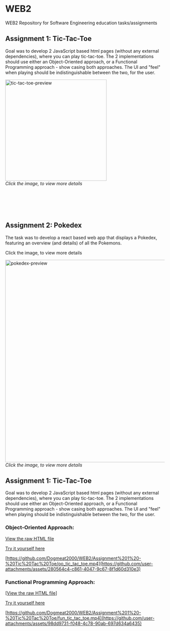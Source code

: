 # WEB2
WEB2 Repository for Software Engineering education tasks/assignments

## Assignment 1: Tic-Tac-Toe

Goal was to develop 2 JavaScript based html pages (without any external dependencies), where you can play tic-tac-toe. The 2 implementations should use either an Object-Oriented approach, or a Functional Programming approach - show casing both approaches. The UI and "feel" when playing should be indistinguishable between the two, for the user.



[<img width="320" alt="tic-tac-toe-preview" src="https://github.com/user-attachments/assets/0808d581-c838-4ca3-8b7e-4f750d34ed4a" />](https://dogmeat2000.github.io/WEB2/Assignment-1/fun.html)<br>
<i>Click the image, to view more details</i>





<br><br><br><br>




## Assignment 2: Pokedex

The task was to develop a react based web app that displays a Pokedex, featuring an overview (and details) of all the Pokemons.

Click the image, to view more details

[<img width="640" alt="pokedex-preview" src="https://github.com/user-attachments/assets/299e17eb-022a-44f9-94a8-8cbfa3b8bcfc" />](https://github.com/Dogmeat2000/WEB2/blob/main/Assignment%202%20-%20Pokedex%20Web%20App/pokedex-app/vite.config.js)<br>
<i>Click the image, to view more details</i>












## Assignment 1: Tic-Tac-Toe
Goal was to develop 2 JavaScript based html pages (without any external dependencies), where you can play tic-tac-toe. The 2 implementations should use either an Object-Oriented approach, or a Functional Programming approach - show casing both approaches. The UI and "feel" when playing should be indistinguishable between the two, for the user.

### Object-Oriented Approach: 
[View the raw HTML file](/Assignment%201%20-%20Tic%20Tac%20Toe/oo.html)

[Try it yourself here](https://dogmeat2000.github.io/WEB2/Assignment-1/oo.html)

[https://github.com/Dogmeat2000/WEB2/Assignment%201%20-%20Tic%20Tac%20Toe/oo_tic_tac_toe.mp4](https://github.com/user-attachments/assets/280564c4-c861-4047-9c67-8f1d60d310e3)

### Functional Programming Approach: 
[[View the raw HTML file](/Assignment%201%20-%20Tic%20Tac%20Toe/fun.html)]

[Try it yourself here](https://dogmeat2000.github.io/WEB2/Assignment-1/fun.html)

[https://github.com/Dogmeat2000/WEB2/Assignment%201%20-%20Tic%20Tac%20Toe/fun_tic_tac_toe.mp4](https://github.com/user-attachments/assets/98dd9731-f048-4c78-90ab-697d634a6435)
